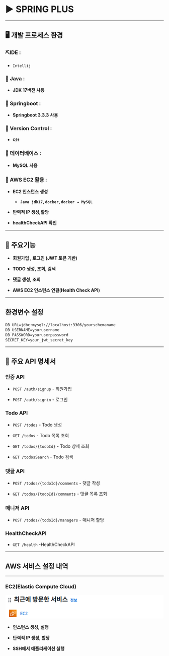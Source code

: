 # ▶️ SPRING PLUS

<hr>

## 🖥️ 개발 프로세스 환경

### ⛏️IDE :
- `Intellij`

### 📌 Java :
- **JDK 17버전 사용**

### 📌 Springboot :
- **Springboot 3.3.3 사용**

### 🔁 Version Control :
- **`Git`**

### 🥏 데이터베이스 :
- **MySQL 사용**

### 📍 AWS EC2 활용 :
- **EC2 인스턴스 생성**

  - **`Java jdk17`, `docker`, `docker → MySQL`**


- **탄력적 IP 생성,할당**

 
- **healthCheckAPI 확인**

<hr>

## 🔶 주요기능

- **회원가입 , 로그인 (JWT 토큰 기반)**


- **TODO 생성, 조회, 검색**


- **댓글 생성, 조회**


- **AWS EC2 인스턴스 연걸(Health Check API)**

<hr>

## 환경변수 설정 

```
DB_URL=jdbc:mysql://localhost:3306/yourschemaname
DB_USERNAME=yourusername
DB_PASSWORD=youruserpassword
SECRET_KEY=your_jwt_secret_key
```

<hr>

## 📜 주요 API 명세서

### 인증 API
- `POST /auth/signup` - 회원가입


- `POST /auth/signin` - 로그인

### Todo API
- `POST /todos` - Todo 생성


- `GET /todos` - Todo 목록 조회


- `GET /todos/{todoId}` - Todo 상세 조회


- `GET /todosSearch` - Todo 검색

### 댓글 API
- `POST /todos/{todoId}/comments` - 댓글 작성


- `GET /todos/{todoId}/comments` - 댓글 목록 조회


### 매니저 API
- `POST /todos/{todoId}/managers` - 매니저 할당


### HealthCheckAPI

- `GET /health` -HealthCheckAPI

<hr>

## AWS 서비스 설정 내역

<hr>

### EC2(Elastic Compute Cloud)

![img.png](img.png)

- **인스턴스 생성, 실행**
  

- **탄력적 IP 생성, 할당**


- **SSH에서 애플리케이션 실행**

